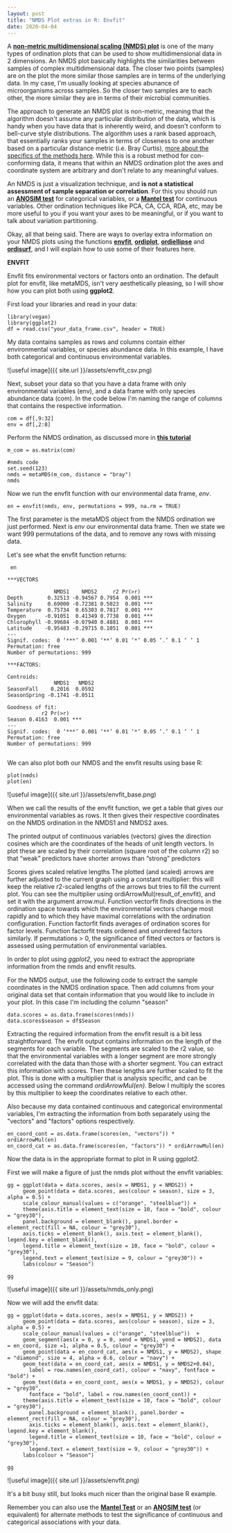 ```yaml
---
layout: post
title: "NMDS Plot extras in R: Envfit"
date: 2020-04-04
---
```



A **[non-metric multidimensional scaling (NMDS) plot](https://jkzorz.github.io/2019/06/06/NMDS.html)** is one of the many types of ordination plots that can be used to show multidimensional data in 2 dimensions. An NMDS plot basically highlights the similarities between samples of complex multidimensional data. The closer two points (samples) are on the plot the more similar those samples are in terms of the underlying data. In my case, I'm usually looking at species abunance of microorganisms across samples. So the closer two samples are to each other, the more similar they are in terms of their microbial communities.   

The approach to generate an NMDS plot is non-metric, meaning that the algorithm doesn't assume any particular distribution of the data, which is handy when you have data that is inherently weird, and doesn't conform to bell-curve style distributions. The algorithm uses a rank based approach, that essentially ranks your samples in terms of closeness to one another based on a particular distance metric (i.e. Bray Curtis), [more about the specifics of the methods here](https://mb3is.megx.net/gustame/dissimilarity-based-methods/nmds). While this is a robust method for con-conforming data, it means that within an NMDS ordination plot the axes and coordinate system are arbitrary and don't relate to any meaningful values. 

An NMDS is just a visualization technique, and **is not a statistical assessment of sample separation or correlation**. For this you should run an **[ANOSIM test](https://jkzorz.github.io/2019/06/11/ANOSIM-test.html)** for categorical variables, or a **[Mantel test](https://jkzorz.github.io/2019/07/08/mantel-test.html)** for continuous variables. Other ordination techniques like PCA, CA, CCA, RDA, etc, may be more useful to you if you want your axes to be meaningful, or if you want to talk about variation partitioning.  

Okay, all that being said. There are ways to overlay extra information on your NMDS plots using the functions **[envfit](https://www.rdocumentation.org/packages/vegan/versions/2.4-2/topics/envfit)**, **[ordiplot](https://www.rdocumentation.org/packages/vegan/versions/2.4-2/topics/ordiplot)**, **[ordiellipse](https://www.rdocumentation.org/packages/vegan/versions/2.4-2/topics/ordihull)** and **[ordisurf](https://www.rdocumentation.org/packages/vegan/versions/2.4-2/topics/ordisurf)**, and I will explain how to use some of their features here. 


**ENVFIT**

Envfit fits environmental vectors or factors onto an ordination. The default plot for envfit, like metaMDS, isn't very aesthetically pleasing, so I will show how you can plot both using **ggplot2**.

First load your libraries and read in your data: 

```
library(vegan)
library(ggplot2)
df = read.csv("your_data_frame.csv", header = TRUE)

```

My data contains samples as rows and columns contain either environmental variables, or species abundance data. In this example, I have both categorical and continuous environmental variables.

![useful image]({{ site.url }}/assets/envfit_csv.png)


Next, subset your data so that you have a data frame with only environmental variables (env), and a data frame with only species abundance data (com). In the code below I'm naming the range of columns that contains the respective information.  

```
com = df[,9:32]
env = df[,2:8]
```

Perform the NMDS ordination, as discussed more in **[this tutorial](https://jkzorz.github.io/2019/06/06/NMDS.html)**

```
m_com = as.matrix(com)

#nmds code
set.seed(123)
nmds = metaMDS(m_com, distance = "bray")
nmds
```

Now we run the envfit function with our environmental data frame, *env*.

```
en = envfit(nmds, env, permutations = 999, na.rm = TRUE)
```
The first parameter is the metaMDS object from the NMDS ordination we just performed. Next is *env* our environmental data frame. Then we state we want 999 permutations of the data, and to remove any rows with missing data. 

Let's see what the envfit function returns: 

```
 en

***VECTORS

               NMDS1    NMDS2     r2 Pr(>r)    
Depth        0.32513 -0.94567 0.7954  0.001 ***
Salinity     0.69000 -0.72381 0.5023  0.001 ***
Temperature  0.75734  0.65303 0.7817  0.001 ***
Oxygen      -0.91051  0.41349 0.7738  0.001 ***
Chlorophyll -0.99684 -0.07940 0.4881  0.001 ***
Latitude    -0.95483 -0.29715 0.1051  0.001 ***
---
Signif. codes:  0 ‘***’ 0.001 ‘**’ 0.01 ‘*’ 0.05 ‘.’ 0.1 ‘ ’ 1
Permutation: free
Number of permutations: 999

***FACTORS:

Centroids:
               NMDS1   NMDS2
SeasonFall    0.2016  0.0592
SeasonSpring -0.1741 -0.0511

Goodness of fit:
           r2 Pr(>r)    
Season 0.4163  0.001 ***
---
Signif. codes:  0 ‘***’ 0.001 ‘**’ 0.01 ‘*’ 0.05 ‘.’ 0.1 ‘ ’ 1
Permutation: free
Number of permutations: 999


```

We can also plot both our NMDS and the envfit results using base R: 

```
plot(nmds)
plot(en)
```

![useful image]({{ site.url }}/assets/envfit_base.png)


When we call the results of the envfit function, we get a table that gives our environmental variables as rows. It then gives their respective coordinates on the NMDS ordination in the NMDS1 and NMDS2 axes. 

The printed output of continuous variables (vectors) gives the direction cosines which are the coordinates of the heads of unit length vectors. In plot these are scaled by their correlation (square root of the column r2) so that “weak” predictors have shorter arrows than “strong” predictors

Scores gives scaled relative lengths 
The plotted (and scaled) arrows are further adjusted to the current graph using a constant multiplier: this will keep the relative r2-scaled lengths of the arrows but tries to fill the current plot. You can see the multiplier using ordiArrowMul(result_of_envfit), and set it with the argument arrow.mul. 
Function vectorfit finds directions in the ordination space towards which the environmental vectors change most rapidly and to which they have maximal correlations with the ordination configuration. Function factorfit finds averages of ordination scores for factor levels. Function factorfit treats ordered and unordered factors similarly.
If permutations > 0, the significance of fitted vectors or factors is assessed using permutation of environmental variables.


In order to plot using *ggplot2*, you need to extract the appropriate information from the nmds and envfit results. 

For the NMDS output, use the following code to extract the sample coordinates in the NMDS ordination space. Then add columns from your original data set that contain information that you would like to include in your plot. In this case I'm including the column "season" 

```
data.scores = as.data.frame(scores(nmds))
data.scores$season = df$Season
```

Extracting the required information from the envfit result is a bit less straightforward. The envfit output contains information on the length of the segments for each variable. The segments are scaled to the r2 value, so that the environmental variables with a longer segment are more strongly correlated with the data than those with a shorter segment. You can extract this information with scores. Then these lengths are further scaled to fit the plot. This is done with a multiplier that is analysis specific, and can be accessed using the command *ordiArrowMul(en)*. Below I multiply the scores by this multiplier to keep the coordinates relative to each other. 

Also because my data contained continuous and categorical environmental variables, I'm extracting the information from both separately using the "vectors" and "factors" options respectively. 

```
en_coord_cont = as.data.frame(scores(en, "vectors")) * ordiArrowMul(en)
en_coord_cat = as.data.frame(scores(en, "factors")) * ordiArrowMul(en)
```

Now the data is in the appropriate format to plot in R using ggplot2. 

First we will make a figure of just the nmds plot without the envfit variables: 

```
gg = ggplot(data = data.scores, aes(x = NMDS1, y = NMDS2)) + 
     geom_point(data = data.scores, aes(colour = season), size = 3, alpha = 0.5) + 
     scale_colour_manual(values = c("orange", "steelblue")) + 
     theme(axis.title = element_text(size = 10, face = "bold", colour = "grey30"), 
     panel.background = element_blank(), panel.border = element_rect(fill = NA, colour = "grey30"), 
     axis.ticks = element_blank(), axis.text = element_blank(), legend.key = element_blank(), 
     legend.title = element_text(size = 10, face = "bold", colour = "grey30"), 
     legend.text = element_text(size = 9, colour = "grey30")) +
     labs(colour = "Season")
     
gg
```

![useful image]({{ site.url }}/assets/nmds_only.png)


Now we will add the envfit data: 

```
gg = ggplot(data = data.scores, aes(x = NMDS1, y = NMDS2)) + 
     geom_point(data = data.scores, aes(colour = season), size = 3, alpha = 0.5) + 
     scale_colour_manual(values = c("orange", "steelblue"))  + 
     geom_segment(aes(x = 0, y = 0, xend = NMDS1, yend = NMDS2), data = en_coord, size =1, alpha = 0.5, colour = "grey30") +
     geom_point(data = en_coord_cat, aes(x = NMDS1, y = NMDS2), shape = "diamond", size = 4, alpha = 0.6, colour = "navy") +
     geom_text(data = en_coord_cat, aes(x = NMDS1, y = NMDS2+0.04), 
       label = row.names(en_coord_cat), colour = "navy", fontface = "bold") + 
     geom_text(data = en_coord_cont, aes(x = NMDS1, y = NMDS2), colour = "grey30", 
       fontface = "bold", label = row.names(en_coord_cont)) + 
     theme(axis.title = element_text(size = 10, face = "bold", colour = "grey30"), 
       panel.background = element_blank(), panel.border = element_rect(fill = NA, colour = "grey30"), 
       axis.ticks = element_blank(), axis.text = element_blank(), legend.key = element_blank(), 
       legend.title = element_text(size = 10, face = "bold", colour = "grey30"), 
       legend.text = element_text(size = 9, colour = "grey30")) + 
     labs(colour = "Season")
     
gg
```

![useful image]({{ site.url }}/assets/envfit.png)


It's a bit busy still, but looks much nicer than the original base R example. 

Remember you can also use the **[Mantel Test](https://jkzorz.github.io/2019/07/08/mantel-test.html)** or an **[ANOSIM test](https://jkzorz.github.io/2019/06/11/ANOSIM-test.html)** (or equivalent) for alternate methods to test the significance of continuous and categorical associations with your data.  


